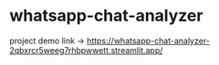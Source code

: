 # whatsapp-chat-analyzer
project demo link -> https://whatsapp-chat-analyzer-2qbxrcr5weeg7rhbpwwett.streamlit.app/
